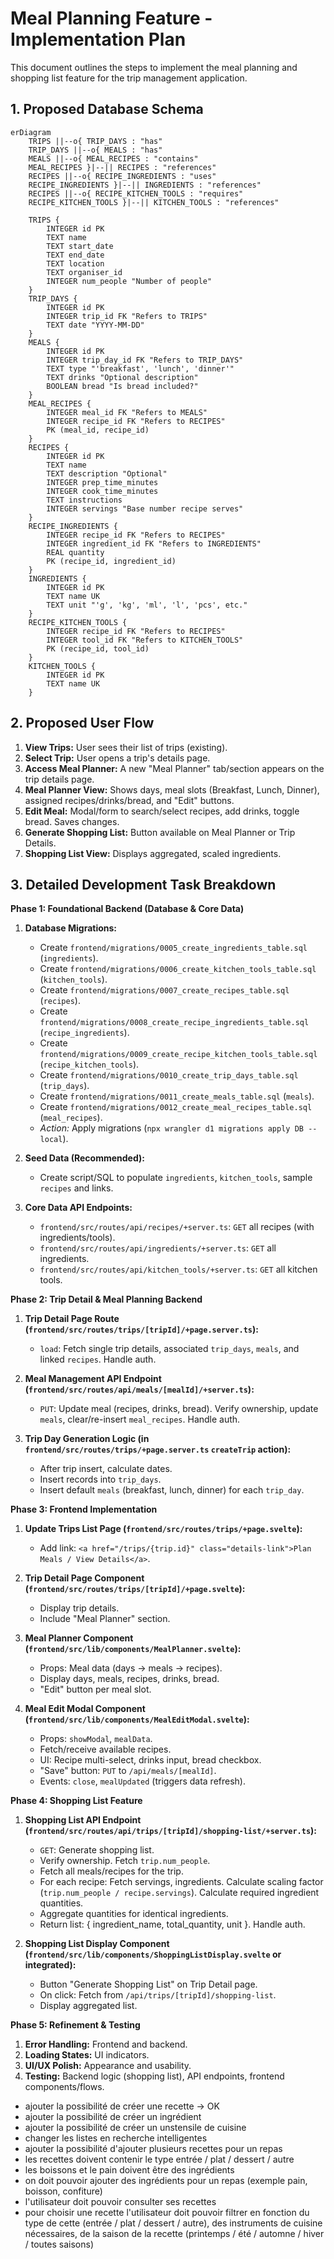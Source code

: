 # Meal Planning Feature - Implementation Plan

This document outlines the steps to implement the meal planning and shopping list feature for the trip management application.

## 1. Proposed Database Schema

```mermaid
erDiagram
    TRIPS ||--o{ TRIP_DAYS : "has"
    TRIP_DAYS ||--o{ MEALS : "has"
    MEALS ||--o{ MEAL_RECIPES : "contains"
    MEAL_RECIPES }|--|| RECIPES : "references"
    RECIPES ||--o{ RECIPE_INGREDIENTS : "uses"
    RECIPE_INGREDIENTS }|--|| INGREDIENTS : "references"
    RECIPES ||--o{ RECIPE_KITCHEN_TOOLS : "requires"
    RECIPE_KITCHEN_TOOLS }|--|| KITCHEN_TOOLS : "references"

    TRIPS {
        INTEGER id PK
        TEXT name
        TEXT start_date
        TEXT end_date
        TEXT location
        TEXT organiser_id
        INTEGER num_people "Number of people"
    }
    TRIP_DAYS {
        INTEGER id PK
        INTEGER trip_id FK "Refers to TRIPS"
        TEXT date "YYYY-MM-DD"
    }
    MEALS {
        INTEGER id PK
        INTEGER trip_day_id FK "Refers to TRIP_DAYS"
        TEXT type "'breakfast', 'lunch', 'dinner'"
        TEXT drinks "Optional description"
        BOOLEAN bread "Is bread included?"
    }
    MEAL_RECIPES {
        INTEGER meal_id FK "Refers to MEALS"
        INTEGER recipe_id FK "Refers to RECIPES"
        PK (meal_id, recipe_id)
    }
    RECIPES {
        INTEGER id PK
        TEXT name
        TEXT description "Optional"
        INTEGER prep_time_minutes
        INTEGER cook_time_minutes
        TEXT instructions
        INTEGER servings "Base number recipe serves"
    }
    RECIPE_INGREDIENTS {
        INTEGER recipe_id FK "Refers to RECIPES"
        INTEGER ingredient_id FK "Refers to INGREDIENTS"
        REAL quantity
        PK (recipe_id, ingredient_id)
    }
    INGREDIENTS {
        INTEGER id PK
        TEXT name UK
        TEXT unit "'g', 'kg', 'ml', 'l', 'pcs', etc."
    }
    RECIPE_KITCHEN_TOOLS {
        INTEGER recipe_id FK "Refers to RECIPES"
        INTEGER tool_id FK "Refers to KITCHEN_TOOLS"
        PK (recipe_id, tool_id)
    }
    KITCHEN_TOOLS {
        INTEGER id PK
        TEXT name UK
    }
```

## 2. Proposed User Flow

1.  **View Trips:** User sees their list of trips (existing).
2.  **Select Trip:** User opens a trip's details page.
3.  **Access Meal Planner:** A new "Meal Planner" tab/section appears on the trip details page.
4.  **Meal Planner View:** Shows days, meal slots (Breakfast, Lunch, Dinner), assigned recipes/drinks/bread, and "Edit" buttons.
5.  **Edit Meal:** Modal/form to search/select recipes, add drinks, toggle bread. Saves changes.
6.  **Generate Shopping List:** Button available on Meal Planner or Trip Details.
7.  **Shopping List View:** Displays aggregated, scaled ingredients.

## 3. Detailed Development Task Breakdown

**Phase 1: Foundational Backend (Database & Core Data)**

1.  **Database Migrations:**
    *   Create `frontend/migrations/0005_create_ingredients_table.sql` (`ingredients`).
    *   Create `frontend/migrations/0006_create_kitchen_tools_table.sql` (`kitchen_tools`).
    *   Create `frontend/migrations/0007_create_recipes_table.sql` (`recipes`).
    *   Create `frontend/migrations/0008_create_recipe_ingredients_table.sql` (`recipe_ingredients`).
    *   Create `frontend/migrations/0009_create_recipe_kitchen_tools_table.sql` (`recipe_kitchen_tools`).
    *   Create `frontend/migrations/0010_create_trip_days_table.sql` (`trip_days`).
    *   Create `frontend/migrations/0011_create_meals_table.sql` (`meals`).
    *   Create `frontend/migrations/0012_create_meal_recipes_table.sql` (`meal_recipes`).
    *   *Action:* Apply migrations (`npx wrangler d1 migrations apply DB --local`).

2.  **Seed Data (Recommended):**
    *   Create script/SQL to populate `ingredients`, `kitchen_tools`, sample `recipes` and links.

3.  **Core Data API Endpoints:**
    *   `frontend/src/routes/api/recipes/+server.ts`: `GET` all recipes (with ingredients/tools).
    *   `frontend/src/routes/api/ingredients/+server.ts`: `GET` all ingredients.
    *   `frontend/src/routes/api/kitchen_tools/+server.ts`: `GET` all kitchen tools.

**Phase 2: Trip Detail & Meal Planning Backend**

1.  **Trip Detail Page Route (`frontend/src/routes/trips/[tripId]/+page.server.ts`):**
    *   `load`: Fetch single trip details, associated `trip_days`, `meals`, and linked `recipes`. Handle auth.

2.  **Meal Management API Endpoint (`frontend/src/routes/api/meals/[mealId]/+server.ts`):**
    *   `PUT`: Update meal (recipes, drinks, bread). Verify ownership, update `meals`, clear/re-insert `meal_recipes`. Handle auth.

3.  **Trip Day Generation Logic (in `frontend/src/routes/trips/+page.server.ts` `createTrip` action):**
    *   After trip insert, calculate dates.
    *   Insert records into `trip_days`.
    *   Insert default `meals` (breakfast, lunch, dinner) for each `trip_day`.

**Phase 3: Frontend Implementation**

1.  **Update Trips List Page (`frontend/src/routes/trips/+page.svelte`):**
    *   Add link: `<a href="/trips/{trip.id}" class="details-link">Plan Meals / View Details</a>`.

2.  **Trip Detail Page Component (`frontend/src/routes/trips/[tripId]/+page.svelte`):**
    *   Display trip details.
    *   Include "Meal Planner" section.

3.  **Meal Planner Component (`frontend/src/lib/components/MealPlanner.svelte`):**
    *   Props: Meal data (days -> meals -> recipes).
    *   Display days, meals, recipes, drinks, bread.
    *   "Edit" button per meal slot.

4.  **Meal Edit Modal Component (`frontend/src/lib/components/MealEditModal.svelte`):**
    *   Props: `showModal`, `mealData`.
    *   Fetch/receive available recipes.
    *   UI: Recipe multi-select, drinks input, bread checkbox.
    *   "Save" button: `PUT` to `/api/meals/[mealId]`.
    *   Events: `close`, `mealUpdated` (triggers data refresh).

**Phase 4: Shopping List Feature**

1.  **Shopping List API Endpoint (`frontend/src/routes/api/trips/[tripId]/shopping-list/+server.ts`):**
    *   `GET`: Generate shopping list.
    *   Verify ownership. Fetch `trip.num_people`.
    *   Fetch all meals/recipes for the trip.
    *   For each recipe: Fetch servings, ingredients. Calculate scaling factor (`trip.num_people / recipe.servings`). Calculate required ingredient quantities.
    *   Aggregate quantities for identical ingredients.
    *   Return list: { ingredient_name, total_quantity, unit }. Handle auth.

2.  **Shopping List Display Component (`frontend/src/lib/components/ShoppingListDisplay.svelte` or integrated):**
    *   Button "Generate Shopping List" on Trip Detail page.
    *   On click: Fetch from `/api/trips/[tripId]/shopping-list`.
    *   Display aggregated list.

**Phase 5: Refinement & Testing**

1.  **Error Handling:** Frontend and backend.
2.  **Loading States:** UI indicators.
3.  **UI/UX Polish:** Appearance and usability.
4.  **Testing:** Backend logic (shopping list), API endpoints, frontend components/flows.

- ajouter la possibilité de créer une recette -> OK
- ajouter la possibilité de créer un ingrédient
- ajouter la possibilité de créer un unstensile de cuisine
- changer les listes en recherche intelligentes
- ajouter la possibilité d'ajouter plusieurs recettes pour un repas
- les recettes doivent contenir le type entrée / plat / dessert / autre
- les boissons et le pain doivent être des ingrédients
- on doit pouvoir ajouter des ingrédients pour un repas (exemple pain, boisson, confiture)
- l'utilisateur doit pouvoir consulter ses recettes
- pour choisir une recette l'utilisateur doit pouvoir filtrer en fonction du type de cette (entrée / plat / dessert / autre), des instruments de cuisine nécessaires, de la saison de la recette (printemps / été / automne / hiver / toutes saisons)